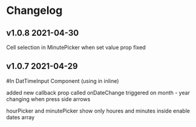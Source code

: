 # Changelog

## v1.0.8 2021-04-30

Cell selection in MinutePicker when set value prop fixed
## v1.0.7 2021-04-29

#In DatTimeInput Component (using in inline)

added new callback prop called onDateChange triggered on month - year changing when press side arrows

hourPicker and minutePicker show only houres and minutes inside enable dates array
